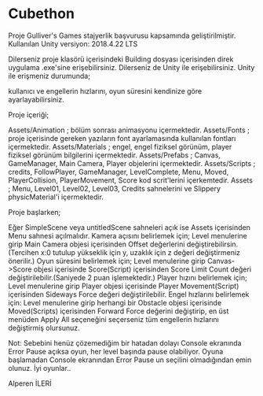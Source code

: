 # Cubethon

Proje Gulliver's Games stajyerlik başvurusu kapsamında geliştirilmiştir. Kullanılan Unity versiyon: 2018.4.22 LTS

Dilerseniz proje klasörü içerisindeki Building dosyası içerisinden direk uygulama .exe'sine erişebilirsiniz. Dilerseniz de Unity ile erişebilirsiniz. Unity ile erişmeniz durumunda;

kullanıcı ve engellerin hızlarını, oyun süresini kendinize göre ayarlayabilirsiniz.


Proje içeriği;

Assets/Animation ;  bölüm sonrası animasyonu içermektedir.
Assets/Fonts ; proje içerisinde gereken yazıların font ayarlamasında kullanılan fontları içermektedir.
Assets/Materials ; engel, engel fiziksel görünüm, player fiziksel görünüm bilgilerini içermektedir.
Assets/Prefabs ; Canvas, GameManager, Main Camera, Player objelerini içermektedir.
Assets/Scripts ; credits, FollowPlayer, GameManager, LevelComplete, Menu, Moved, PlayerCollision, PlayerMovement, Score kod scrit'lerini içerkemtedir.
Assets ; Menu, Level01, Level02, Level03, Credits sahnelerini ve Slippery physicMaterial'i içermektedir.

Proje başlarken;

Eğer SimpleScene veya untitledScene sahneleri açık ise Assets içerisinden Menu sahnesi açılmalıdır.
Kamera açısını belirlemek için; Level menulerine girip Main Camera objesi içerisinden Offset değerlerini değiştirebilirsin.
                                (Tercihen x:0 tutulup yükseklik için y, uzaklık için z değeri değiştirmeniz önerilir.)
Oyun süresini belirlemek için; Level menulerine girip Canvas->Score objesi içerisinde Score(Script) içerisinden Score Limit Count değeri değiştirilebilir.(Saniyede 2 puan işlemektedir.)
Player hızını belirlemek için; Level menulerine girip Player objesi içerisinde Player Movement(Script) içerisinden Sideways Force değeri değiştirilebilir.
Engel hızlarını belirlemek için: Level menulerine girip herhangi bir Obstacle objesi içerisinde Moved(Scripts) içerisinden Forward Force değerini değiştirip,
                                 en üst menüden Apply All seçeneğini seçerseniz tüm engellerin hızlarını değiştirmiş olursunuz.


Not: Sebebini henüz çözemediğim bir hatadan dolayı Console ekranında Error Pause açıksa oyun, her level başında pause olabiliyor.
     Oyuna başlamadan Console ekranından Error Pause un seçilini olmadığından emin olunuz.
İyi oyunlar..

Alperen İLERİ
